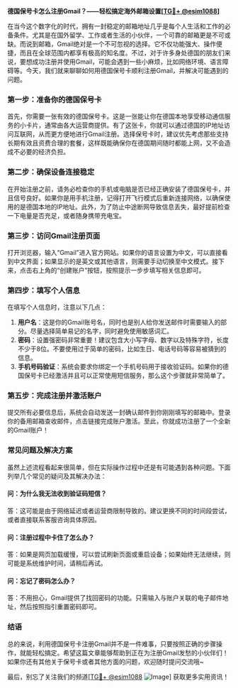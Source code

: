 **德国保号卡怎么注册Gmail？——轻松搞定海外邮箱设置[[TG💪+ @esim1088](https://t.me/s/esim1088)]**

在当今这个数字化的时代，拥有一封稳定的邮箱地址几乎是每个人生活和工作的必备条件。尤其是在国外留学、工作或者生活的小伙伴，一个可靠的邮箱更是不可或缺。而说到邮箱，Gmail绝对是一个不可忽视的选择。它不仅功能强大、操作便捷，而且在全球范围内都享有极高的知名度。不过，对于许多身处德国的朋友们来说，要想成功注册并使用Gmail，可能会遇到一些小麻烦，比如网络环境、语言障碍等。今天，我们就来聊聊如何用德国保号卡顺利注册Gmail，并解决可能遇到的问题。

### **第一步：准备你的德国保号卡**

首先，你需要一张有效的德国保号卡。这是一张能让你在德国本地享受移动通信服务的小卡片，通常由各大运营商提供。有了这张卡，你就可以通过德国的IP地址访问互联网，从而更方便地进行Gmail注册。选择保号卡时，建议优先考虑那些支持长期有效且资费合理的套餐，这样既能确保你在德国期间随时都能上网，又不会造成不必要的经济负担。

### **第二步：确保设备连接稳定**

在开始注册之前，请务必检查你的手机或电脑是否已经正确安装了德国保号卡，并且信号良好。如果你是用手机注册，记得打开飞行模式后重新连接网络，以确保使用的是德国本地的IP地址。此外，为了防止中途断网导致信息丢失，最好提前检查一下电量是否充足，或者随身携带充电宝。

### **第三步：访问Gmail注册页面**

打开浏览器，输入“Gmail”进入官方网站。如果你的语言设置为中文，可以直接看到中文界面；如果显示的是英文或其他语言，则需要手动切换至中文模式。接下来，点击右上角的“创建账户”按钮，按照提示一步步填写相关信息即可。

### **第四步：填写个人信息**

在填写个人信息时，注意以下几点：

1. **用户名**：这是你的Gmail账号名，同时也是别人给你发送邮件时需要输入的部分。尽量选择简单易记的名字，同时避免使用敏感词汇。
2. **密码**：设置强密码非常重要！建议包含大小写字母、数字以及特殊字符，长度不少于8位。不要使用过于简单的密码，比如生日、电话号码等容易被猜到的信息。
3. **手机号码验证**：系统会要求你绑定一个手机号码用于接收验证码。如果你的德国保号卡已经激活并且可以正常使用短信服务，那么这个步骤就非常简单了。

### **第五步：完成注册并激活账户**

提交所有必要信息后，系统会自动发送一封确认邮件到你刚刚填写的邮箱中。登录你的备用邮箱查收邮件，点击链接完成账户激活。至此，你就成功注册了一个全新的Gmail账户！

### **常见问题及解决方案**

虽然上述流程看起来很简单，但在实际操作过程中还是有可能遇到各种问题。下面列举几个常见的疑问及其解决办法：

#### **问：为什么我无法收到验证码短信？**
答：这可能是由于网络延迟或者运营商限制导致的。建议更换不同的时间段尝试，或者直接联系客服咨询具体原因。

#### **问：注册过程中卡住了怎么办？**
答：如果是网页加载缓慢，可以尝试刷新页面或重启设备；如果始终无法继续，则可能是系统维护时间，请稍后再试。

#### **问：忘记了密码怎么办？**
答：不用担心，Gmail提供了找回密码的功能。只需输入与账户关联的电子邮件地址，然后按照指引重置密码即可。

### **结语**

总的来说，利用德国保号卡注册Gmail并不是一件难事，只要按照正确的步骤操作，就能轻松搞定。希望这篇文章能够帮助到正在为注册Gmail发愁的小伙伴们！如果你还有其他关于保号卡或者其他方面的问题，欢迎随时提问交流哦~ 

最后，别忘了关注我们的频道[[TG💪+ @esim1088](https://t.me/s/esim1088) ![Image](https://i.postimg.cc/4NQfJmqS/Snipaste-2025-05-13-00-14-12.png)] 获取更多实用资讯！